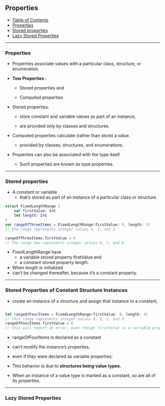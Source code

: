 ## Properties

- [Table of Contents](#table-of-contents)
- [Properties](#Properties)
- [Stored properties](#Stored-properties)
- [Lazy Stored Properties](#Lazy-Stored-Properties)

---

### Properties

- Properties associate values with a particular class, structure, or enumeration.

- **Tow Properties :**

  - Stored properties and

  - Computed properties

- Stored properties:

  - store constant and variable values as part of an instance,

  - are provided only by classes and structures.

- Computed properties calculate (rather than store) a value.

  - provided by classes, structures, and enumerations.

- Properties can also be associated with the type itself.

  - Such properties are known as type properties.

---

### Stored properties

- A constant or variable
  - that’s stored as part of an instance of a particular class or structure.

```swift
struct FixedLengthRange {
    var firstValue: Int
    let length: Int
}
var rangeOfThreeItems = FixedLengthRange(firstValue: 0, length: 3)
// the range represents integer values 0, 1, and 2

rangeOfThreeItems.firstValue = 6
// the range now represents integer values 6, 7, and 8
```

- FixedLengthRange have
  - a variable stored property firstValue and
  - a constant stored property length.
- When length is initialized
- can’t be changed thereafter, because it’s a constant property.

---

### Stored Properties of Constant Structure Instances

- create an instance of a structure and assign that instance to a constant,

```swift

let rangeOfFourItems = FixedLengthRange(firstValue: 0, length: 4)
// this range represents integer values 0, 1, 2, and 3
rangeOfFourItems.firstValue = 6
// this will report an error, even though firstValue is a variable property
```

- rangeOfFourItems is declared as a constant

- can’t modify the instance’s properties,

- even if they were declared as variable properties:

- This behavior is due to **structures being value types.**
- When an instance of a value type is marked as a constant, so are all of its properties.

---

### Lazy Stored Properties
